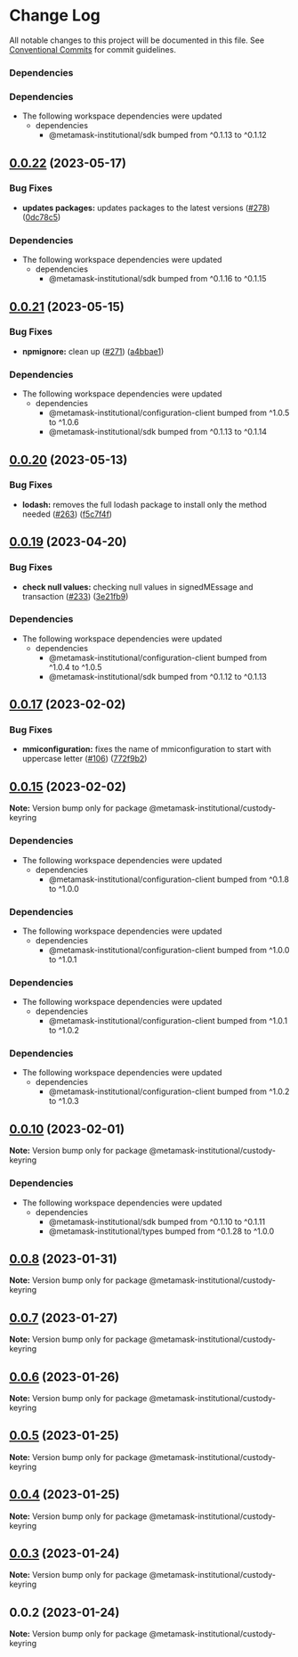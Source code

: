 # Change Log

All notable changes to this project will be documented in this file.
See [Conventional Commits](https://conventionalcommits.org) for commit guidelines.

### Dependencies

### Dependencies

- The following workspace dependencies were updated
  - dependencies
    - @metamask-institutional/sdk bumped from ^0.1.13 to ^0.1.12

## [0.0.22](https://github.com/consensys-vertical-apps/metamask-institutional/compare/custody-keyring-v0.0.21...custody-keyring-v0.0.22) (2023-05-17)


### Bug Fixes

* **updates packages:** updates packages to the latest versions ([#278](https://github.com/consensys-vertical-apps/metamask-institutional/issues/278)) ([0dc78c5](https://github.com/consensys-vertical-apps/metamask-institutional/commit/0dc78c5321d8b686320a7d83bd45eae93fefb36a))


### Dependencies

* The following workspace dependencies were updated
  * dependencies
    * @metamask-institutional/sdk bumped from ^0.1.16 to ^0.1.15

## [0.0.21](https://github.com/consensys-vertical-apps/metamask-institutional/compare/custody-keyring-v0.0.20...custody-keyring-v0.0.21) (2023-05-15)


### Bug Fixes

* **npmignore:** clean up ([#271](https://github.com/consensys-vertical-apps/metamask-institutional/issues/271)) ([a4bbae1](https://github.com/consensys-vertical-apps/metamask-institutional/commit/a4bbae1887ef3cead82b58bd2ec14fbfcd40f662))


### Dependencies

* The following workspace dependencies were updated
  * dependencies
    * @metamask-institutional/configuration-client bumped from ^1.0.5 to ^1.0.6
    * @metamask-institutional/sdk bumped from ^0.1.13 to ^0.1.14

## [0.0.20](https://github.com/consensys-vertical-apps/metamask-institutional/compare/custody-keyring-v0.0.19...custody-keyring-v0.0.20) (2023-05-13)


### Bug Fixes

* **lodash:** removes the full lodash package to install only the method needed ([#263](https://github.com/consensys-vertical-apps/metamask-institutional/issues/263)) ([f5c7f4f](https://github.com/consensys-vertical-apps/metamask-institutional/commit/f5c7f4fd23017e8be7e353349dacc72370e33317))

## [0.0.19](https://github.com/consensys-vertical-apps/metamask-institutional/compare/custody-keyring-v0.0.18...custody-keyring-v0.0.19) (2023-04-20)


### Bug Fixes

* **check null values:** checking null values in signedMEssage and transaction ([#233](https://github.com/consensys-vertical-apps/metamask-institutional/issues/233)) ([3e21fb9](https://github.com/consensys-vertical-apps/metamask-institutional/commit/3e21fb95f764a9ffe6aea1e459737f7cf62408f7))


### Dependencies

* The following workspace dependencies were updated
  * dependencies
    * @metamask-institutional/configuration-client bumped from ^1.0.4 to ^1.0.5
    * @metamask-institutional/sdk bumped from ^0.1.12 to ^0.1.13

## [0.0.17](https://github.com/consensys-vertical-apps/metamask-institutional/compare/custody-keyring-v0.0.16...custody-keyring-v0.0.17) (2023-02-02)

### Bug Fixes

- **mmiconfiguration:** fixes the name of mmiconfiguration to start with uppercase letter ([#106](https://github.com/consensys-vertical-apps/metamask-institutional/issues/106)) ([772f9b2](https://github.com/consensys-vertical-apps/metamask-institutional/commit/772f9b28ea4e30279235b8de760e61f9cce88c36))

## [0.0.15](https://github.com/consensys-vertical-apps/metamask-institutional/compare/@metamask-institutional/custody-keyring@0.0.10...@metamask-institutional/custody-keyring@0.0.15) (2023-02-02)

**Note:** Version bump only for package @metamask-institutional/custody-keyring

### Dependencies

- The following workspace dependencies were updated
  - dependencies
    - @metamask-institutional/configuration-client bumped from ^0.1.8 to ^1.0.0

### Dependencies

- The following workspace dependencies were updated
  - dependencies
    - @metamask-institutional/configuration-client bumped from ^1.0.0 to ^1.0.1

### Dependencies

- The following workspace dependencies were updated
  - dependencies
    - @metamask-institutional/configuration-client bumped from ^1.0.1 to ^1.0.2

### Dependencies

- The following workspace dependencies were updated
  - dependencies
    - @metamask-institutional/configuration-client bumped from ^1.0.2 to ^1.0.3

## [0.0.10](https://github.com/consensys-vertical-apps/metamask-institutional/compare/@metamask-institutional/custody-keyring@0.0.8...@metamask-institutional/custody-keyring@0.0.10) (2023-02-01)

**Note:** Version bump only for package @metamask-institutional/custody-keyring

### Dependencies

- The following workspace dependencies were updated
  - dependencies
    - @metamask-institutional/sdk bumped from ^0.1.10 to ^0.1.11
    - @metamask-institutional/types bumped from ^0.1.28 to ^1.0.0

## [0.0.8](https://github.com/consensys-vertical-apps/metamask-institutional/compare/@metamask-institutional/custody-keyring@0.0.7...@metamask-institutional/custody-keyring@0.0.8) (2023-01-31)

**Note:** Version bump only for package @metamask-institutional/custody-keyring

## [0.0.7](https://github.com/consensys-vertical-apps/metamask-institutional/compare/@metamask-institutional/custody-keyring@0.0.6...@metamask-institutional/custody-keyring@0.0.7) (2023-01-27)

**Note:** Version bump only for package @metamask-institutional/custody-keyring

## [0.0.6](https://github.com/consensys-vertical-apps/metamask-institutional/compare/@metamask-institutional/custody-keyring@0.0.5...@metamask-institutional/custody-keyring@0.0.6) (2023-01-26)

**Note:** Version bump only for package @metamask-institutional/custody-keyring

## [0.0.5](https://github.com/consensys-vertical-apps/metamask-institutional/compare/@metamask-institutional/custody-keyring@0.0.4...@metamask-institutional/custody-keyring@0.0.5) (2023-01-25)

**Note:** Version bump only for package @metamask-institutional/custody-keyring

## [0.0.4](https://github.com/consensys-vertical-apps/metamask-institutional/compare/@metamask-institutional/custody-keyring@0.0.3...@metamask-institutional/custody-keyring@0.0.4) (2023-01-25)

**Note:** Version bump only for package @metamask-institutional/custody-keyring

## [0.0.3](https://github.com/consensys-vertical-apps/metamask-institutional/compare/@metamask-institutional/custody-keyring@0.0.2...@metamask-institutional/custody-keyring@0.0.3) (2023-01-24)

**Note:** Version bump only for package @metamask-institutional/custody-keyring

## 0.0.2 (2023-01-24)

**Note:** Version bump only for package @metamask-institutional/custody-keyring
